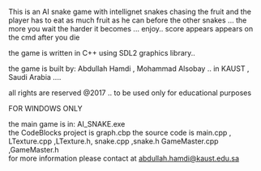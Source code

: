 This is an AI snake game with intellignet snakes chasing the fruit and the player has to eat as much fruit as he can before the other snakes ... the more you wait the harder it becomes ... enjoy.. score appears appears on the cmd after you die 

the game is written in C++ using SDL2 graphics library.. 

the game is built by: Abdullah Hamdi , Mohammad Alsobay .. in KAUST , Saudi Arabia .... 

all rights are reserved @2017 .. to be used only for educational purposes 

FOR WINDOWS ONLY

the main game is in: AI_SNAKE.exe  
the CodeBlocks project is graph.cbp 
the source code is main.cpp , LTexture.cpp ,LTexture.h, snake.cpp ,snake.h GameMaster.cpp ,GameMaster.h   
for more information please contact at abdullah.hamdi@kaust.edu.sa
